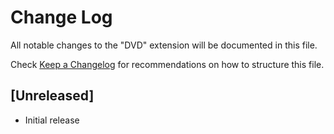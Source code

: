 # Change Log

All notable changes to the "DVD" extension will be documented in this file.

Check [Keep a Changelog](http://keepachangelog.com/) for recommendations on how to structure this file.

## [Unreleased]

- Initial release